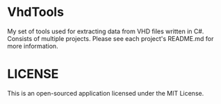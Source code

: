# VhdTools

My set of tools used for extracting data from VHD files written in C#. Consists of multiple projects. Please see each project's README.md for more information.

# LICENSE

This is an open-sourced application licensed under the MIT License.

